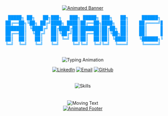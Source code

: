 <div align="center">
  <a href="#" target="_blank">
    <img src="https://readme-typing-svg.herokuapp.com?font=Orbitron&size=40&duration=3000&pause=1000&color=0096FF&center=true&vCenter=true&width=800&height=100&lines=AYMAN+ALIATI;CYBERSECURITY+SPECIALIST;WEB+DEVELOPER;AI+ENTHUSIAST" alt="Animated Banner" />
  </a>
</div>
<div align="center">
  <pre style="line-height: 1.2; text-align: center; color: #0096FF;">
  █████╗ ██╗   ██╗███╗   ███╗ █████╗ ███╗   ██╗     ██████╗ ██████╗ ██████╗ ███████╗
 ██╔══██╗╚██╗ ██╔╝████╗ ████║██╔══██╗████╗  ██║    ██╔════╝██╔═══██╗██╔══██╗██╔════╝
 ███████║ ╚████╔╝ ██╔████╔██║███████║██╔██╗ ██║    ██║     ██║   ██║██║  ██║█████╗  
 ██╔══██║  ╚██╔╝  ██║╚██╔╝██║██╔══██║██║╚██╗██║    ██║     ██║   ██║██║  ██║██╔══╝  
 ██║  ██║   ██║   ██║ ╚═╝ ██║██║  ██║██║ ╚████║    ╚██████╗╚██████╔╝██████╔╝███████╗
 ╚═╝  ╚═╝   ╚═╝   ╚═╝     ╚═╝╚═╝  ╚═╝╚═╝  ╚═══╝     ╚═════╝ ╚═════╝ ╚═════╝ ╚══════╝
  </pre>
</div>
<p align="center">
  <img src="https://readme-typing-svg.herokuapp.com?font=JetBrains+Mono&weight=600&size=22&duration=2000&pause=500&color=0096FF&center=true&vCenter=true&width=500&lines=Hacking+the+System;Building+the+Web;Training+the+AI;Securing+the+Future" alt="Typing Animation" />
</p>
<div align="center">
  <a href="https://linkedin.com/in/ayman-aliati" target="_blank"><img src="https://img.shields.io/badge/LinkedIn-0077B5?style=for-the-badge&logo=linkedin&logoColor=white" alt="LinkedIn" /></a>
  <a href="mailto:aliatiaymane@gmail.com"><img src="https://img.shields.io/badge/Email-D14836?style=for-the-badge&logo=gmail&logoColor=white" alt="Email" /></a>
  <a href="https://github.com/ayman-aliati"><img src="https://img.shields.io/badge/GitHub-100000?style=for-the-badge&logo=github&logoColor=white" alt="GitHub" /></a>
</div>
<br/>
<div align="center">
  <!-- Removed broken GitHub stats -->
</div>
<br/>
<div align="center">
  <img src="https://skillicons.dev/icons?i=python,js,html,css,linux,git,C,&theme=dark" alt="Skills" />
</div>
<br/>
<div align="center">
  <!-- Removed broken trophies -->
</div>
<div align="center" style="margin-top:20px">
  <!-- Simple moving text instead of the GitHub snake animation -->
  <img src="https://readme-typing-svg.herokuapp.com?font=Fira+Code&weight=500&size=24&duration=4000&pause=1000&color=0096FF&center=true&vCenter=true&multiline=true&repeat=true&width=800&height=100&lines=Building+secure+and+innovative+solutions;One+line+of+code+at+a+time" alt="Moving Text" />
</div>
<div align="center">
  <a href="#" target="_blank">
    <img src="https://readme-typing-svg.herokuapp.com?font=Orbitron&weight=700&size=28&duration=4000&pause=1000&color=0096FF&center=true&vCenter=true&multiline=true&width=800&height=80&lines=CYBERSECURITY+%7C+WEB+DEVELOPMENT+%7C+AI" alt="Animated Footer" />
  </a>
  
</div>



